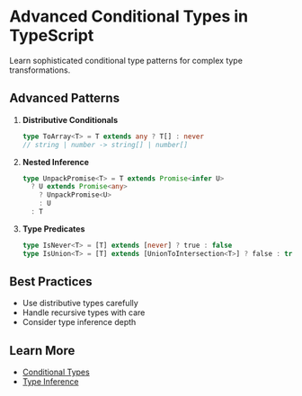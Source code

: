 # Advanced Conditional Types in TypeScript

Learn sophisticated conditional type patterns for complex type transformations.

## Advanced Patterns

1. **Distributive Conditionals**
   ```typescript
   type ToArray<T> = T extends any ? T[] : never
   // string | number -> string[] | number[]
   ```

2. **Nested Inference**
   ```typescript
   type UnpackPromise<T> = T extends Promise<infer U>
     ? U extends Promise<any>
       ? UnpackPromise<U>
       : U
     : T
   ```

3. **Type Predicates**
   ```typescript
   type IsNever<T> = [T] extends [never] ? true : false
   type IsUnion<T> = [T] extends [UnionToIntersection<T>] ? false : true
   ```

## Best Practices
- Use distributive types carefully
- Handle recursive types with care
- Consider type inference depth

## Learn More
- [Conditional Types](https://www.typescriptlang.org/docs/handbook/2/conditional-types.html)
- [Type Inference](https://www.typescriptlang.org/docs/handbook/type-inference.html)